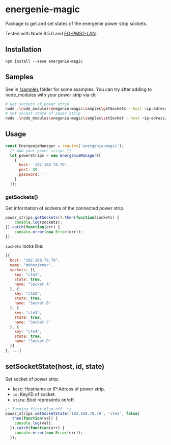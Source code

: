 # energenie-magic
Package to get and set states of the energenie power strip sockets.

Tested with Node 8.5.0 and [EG-PMS2-LAN](https://energenie.com/item.aspx?id=7416).

## Installation
``` 
npm install --save energenie-magic 
```

## Samples
See in [/samples](/samples) folder for some examples. You can try after adding to node_modules with your power strip via cli:

```bash
# Get sockets of power strip
node .\node_modules\enegenie-magic\samples\getSockets --host <ip-adress/hostname> [--port <default: 80> --password <default: ''>]
# Set socket state of power strip 
node .\node_modules\enegenie-magic\samples\setSocket --host <ip-adress/hostname> --id <id> [--port <default: 80> --password <default: ''> --state <default: true>]
```

## Usage

```javascript
const EnergenieManager = require('energenie-magic');
  /* Add your power strips */
  let powerStrips = new EnergenieManager([
    {
      host: '192.168.78.79',
      port: 80,
      password: ''
    }
  ]);
```
### getSockets()
Get information of sockets of the connected power strip.

```javascript
power_strips.getSockets().then(function(sockets) {
    console.log(sockets);
}).catch(function(err) {
    console.error(new Error(err)); 
});
```
`sockets` looks like:
```javascript
[{
  host: "192.168.78.79",
  name: "Wohnzimmer",
  sockets: [{
    key: "cte1",
    state: true,
    name: "Socket A"
  }, {
    key: "cte2",
    state: true,
    name: "Socket B"
  }, {
    key: "cte3",
    state: true,
    name: "Socket C"
  }, {
    key: "cte4",
    state: true,
    name: "Socket D"
  }]
}, ...]
```

## setSocketState(host, id, state)
Set socket of power strip.
+ `host`: Hostname or IP-Adress of power strip.
+ `id`: Key/ID of socket.
+ `state`: Bool represents on/off.

```javascript
/* Turning first plug off. */
power_strips.setSocketState('192.168.78.79', 'cte1', false)
  .then(function(val) {
    console.log(val);
  }).catch(function(err) {
    console.error(new Error(err));
  });
```
